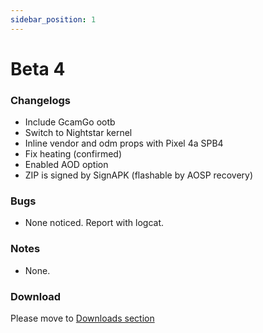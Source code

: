 ```yaml
---
sidebar_position: 1
---
```


# Beta 4 #

### Changelogs ###
- Include GcamGo ootb
- Switch to Nightstar kernel 
- Inline vendor and odm props with Pixel 4a SPB4
- Fix heating (confirmed)
- Enabled AOD option
- ZIP is signed by SignAPK (flashable by AOSP recovery)

### Bugs ###
- None noticed. Report with logcat.

### Notes ###
- None.

### Download ###

Please move to [Downloads section](../../download/miatoll/latest)
